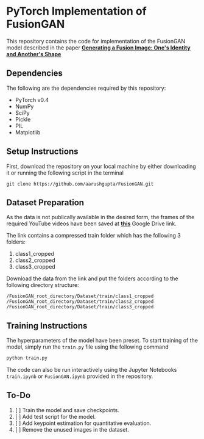 # PyTorch Implementation of FusionGAN

This repository contains the code for implementation of the FusionGAN model described in the paper [**Generating a Fusion Image: One's Identity and Another's Shape**](https://arxiv.org/abs/1804.07455)

## Dependencies

The following are the dependencies required by this repository:

+ PyTorch v0.4
+ NumPy
+ SciPy
+ Pickle
+ PIL
+ Matplotlib

## Setup Instructions

First, download the repository on your local machine by either downloading it or running the following script in the terminal

``` Batchfile
git clone https://github.com/aarushgupta/FusionGAN.git
```
## Dataset Preparation

As the data is not publically available in the desired form, the frames of the required YouTube videos have been saved at [**this**](https://drive.google.com/drive/folders/1waOPQYOmQF1k0pT50uqp6STzYDdSv_5N?usp=sharing) Google Drive link. 

The link contains a compressed train folder which has the following 3 folders:
1. class1_cropped
2. class2_cropped
3. class3_cropped

Download the data from the link and put the folders according to the following directory structure:
```
/FusionGAN_root_directory/Dataset/train/class1_cropped
/FusionGAN_root_directory/Dataset/train/class2_cropped
/FusionGAN_root_directory/Dataset/train/class3_cropped
```

## Training Instructions
The hyperparameters of the model have been preset. To start training of the model, simply run the `train.py` file using the following command

``` cmd
python train.py
```
The code can also be run interactively using the Jupyter Notebooks `train.ipynb` or `FusionGAN.ipynb` provided in the repository.

## To-Do

1. [ ] Train the model and save checkpoints.
2. [ ] Add test script for the model.
3. [ ]  Add keypoint estimation for quantitative evaluation.
4. [ ] Remove the unused images in the dataset.